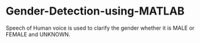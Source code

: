 # Gender-Detection-using-MATLAB
Speech of Human voice is used to clarify the gender whether it is MALE or FEMALE and UNKNOWN.
